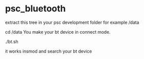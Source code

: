 # psc_bluetooth

extract this tree in your psc development folder 
for example /data

cd /data
You make your bt device in connect mode.

./bt.sh

it works insmod and search your bt device

